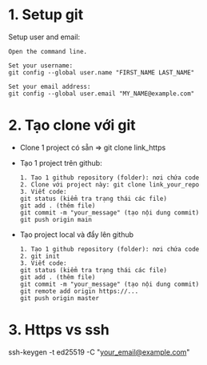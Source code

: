   # 1. Setup git

Setup user and email:

    Open the command line.

    Set your username:
    git config --global user.name "FIRST_NAME LAST_NAME"

    Set your email address:
    git config --global user.email "MY_NAME@example.com"  

# 2. Tạo clone với git

- Clone 1 project có sẵn => git clone link_https
- Tạo 1 project trên github:

      1. Tạo 1 github repository (folder): nơi chứa code
      2. Clone với project này: git clone link_your_repo
      3. Viết code:
      git status (kiểm tra trạng thái các file)
      git add . (thêm file)
      git commit -m "your_message" (tạo nội dung commit)
      git push origin main

- Tạo project local và đẩy lên github

      1. Tạo 1 github repository (folder): nơi chứa code
      2. git init
      3. Viết code:
      git status (kiểm tra trạng thái các file)
      git add . (thêm file)
      git commit -m "your_message" (tạo nội dung commit)
      git remote add origin https://...
      git push origin master

# 3. Https vs ssh  
ssh-keygen -t ed25519 -C "your_email@example.com"
